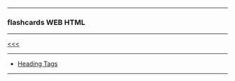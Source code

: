 
---

### flashcards WEB HTML

---

[<<<](https://github.com/ttltrk/WEB/blob/master/FLW/FLW.MD)

---

* <a href="">Heading Tags</a>

---
